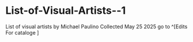 # List-of-Visual-Artists--1
List of visual artists by Michael Paulino Collected May 25 2025 
go to ^[Edits For cataloge ]
